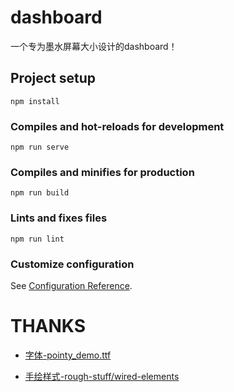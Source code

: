 # dashboard
一个专为墨水屏幕大小设计的dashboard！

## Project setup
```
npm install
```

### Compiles and hot-reloads for development
```
npm run serve
```

### Compiles and minifies for production
```
npm run build
```

### Lints and fixes files
```
npm run lint
```

### Customize configuration
See [Configuration Reference](https://cli.vuejs.org/config/).

# THANKS
- [字体-pointy_demo.ttf](https://www.dafont.com/pointy.font)

- [手绘样式-rough-stuff/wired-elements](https://github.com/rough-stuff/wired-elements)
